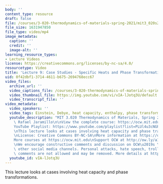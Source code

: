```yaml
---
body: ''
content_type: resource
draft: false
file: /courses/3-020-thermodynamics-of-materials-spring-2021/mit3_020s21_lecture_09_1080p_v2_360p_16_9.mp4
file_size: 1631947850
file_type: video/mp4
image_metadata:
  caption: ''
  credit: ''
  image-alt: ''
learning_resource_types:
- Lecture Videos
license: https://creativecommons.org/licenses/by-nc-sa/4.0/
resourcetype: Video
title: 'Lecture 9: Case Studies - Specific Heats and Phase Transformations'
uid: 0f42dbf1-3714-4611-b675-2694768ecc67
video_files:
  archive_url: ''
  video_captions_file: /courses/3-020-thermodynamics-of-materials-spring-2021/mit3_020s21_lecture_09_1080p_v2_captions.vtt
  video_thumbnail_file: https://img.youtube.com/vi/vIA-lJotq3U/default.jpg
  video_transcript_file: ''
video_metadata:
  video_speakers: ''
  video_tags: Einstein, Debye, heat capacity, enthalpy, phase transformation
  youtube_description: "MIT 3.020 Thermodynamics of Materials, Spring 2021\nInstructor:\
    \ Rafael Jaramillo\n\nView the complete course: https://ocw.mit.edu/sites/3020-thermodynamics-of-materials/\n\
    YouTube Playlist: https://www.youtube.com/playlist?list=PLUl4u3cNGP61g-yRbJz4ghFPJLiok1HxX\n\
    \nThis lecture looks at cases involving heat capacity and phase transformations.\n\
    \nLicense: Creative Commons BY-NC-SA\nMore information at https://ocw.mit.edu/terms\n\
    More courses at https://ocw.mit.edu\nSupport OCW at http://ow.ly/a1If50zVRlQ\n\
    \nWe encourage constructive comments and discussion on OCW\u2019s YouTube and\
    \ other social media channels. Personal attacks, hate speech, trolling, and inappropriate\
    \ comments are not allowed and may be removed. More details at https://ocw.mit.edu/comments."
  youtube_id: vIA-lJotq3U
---
```

This lecture looks at cases involving heat capacity and phase transformations.
